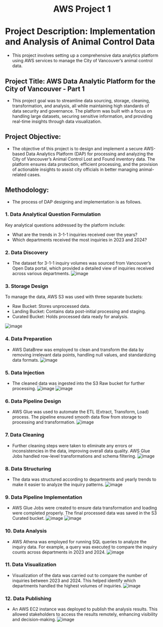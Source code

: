 <h1 align="center">AWS Project 1</h1>


# Project Description: Implementation and Analysis of Animal Control Data
* This project involves setting up a comprehensive data analytics platform using AWS services to manage the City of Vancouver’s animal control data.

## Project Title: AWS Data Analytic Platform for the City of Vancouver - Part 1
* This project goal was to streamline data sourcing, storage, cleaning, transformation, and analysis, all while maintaining high standards of data security and governance. The platform was built with a focus on handling large datasets, securing sensitive information, and providing real-time insights through data visualization.
## Project Objective:
* The objective of this project is to design and implement a secure AWS-based Data Analytics Platform (DAP) for processing and analyzing the City of Vancouver’s Animal Control Lost and Found inventory data. The platform ensures data protection, efficient processing, and the provision of actionable insights to assist city officials in better managing animal-related cases.
## Methodology:
* The process of DAP designing and implementation is as follows.
### 1. Data Analytical Question Formulation
Key analytical questions addressed by the platform include:
- What are the trends in 3-1-1 inquiries received over the years?
- Which departments received the most inquiries in 2023 and 2024?
### 2. Data Discovery
- The dataset for 3-1-1 inquiry volumes was sourced from Vancouver’s Open Data portal, which provided a detailed view of inquiries received across various departments.
![image](https://github.com/user-attachments/assets/e131eaf5-6a17-41e8-aba9-701aa1fc0ee7)


### 3. Storage Design
To manage the data, AWS S3 was used with three separate buckets:
- Raw Bucket: Stores unprocessed data.
- Landing Bucket: Contains data post-initial processing and staging.
- Curated Bucket: Holds processed data ready for analysis.

![image](https://github.com/user-attachments/assets/188d1e3e-2685-4be7-bc1e-c7e276d590b3)


### 4. Data Preparation
- AWS DataBrew was employed to clean and transform the data by removing irrelevant data points, handling null values, and standardizing data formats.
![image](https://github.com/user-attachments/assets/95a4ac88-441e-43f9-b13c-ba1d2ed77663)



### 5. Data Injection
- The cleaned data was ingested into the S3 Raw bucket for further processing.
![image](https://github.com/user-attachments/assets/4c6ceb14-dd87-418f-8791-3d5acef45dc1)
![image](https://github.com/user-attachments/assets/75957713-5463-4288-8c05-4a3143e26383)

### 6. Data Pipeline Design
- AWS Glue was used to automate the ETL (Extract, Transform, Load) process. The pipeline ensured smooth data flow from storage to processing and transformation.
![image](https://github.com/user-attachments/assets/cda0d36b-b624-413f-9ba9-30ef3d47c73f)


### 7. Data Cleaning
- Further cleaning steps were taken to eliminate any errors or inconsistencies in the data, improving overall data quality. AWS Glue Jobs handled row-level transformations and schema filtering.
![image](https://github.com/user-attachments/assets/fbdccb52-cbab-4e88-bfb9-fb5e09c9a53e)

### 8. Data Structuring
- The data was structured according to departments and yearly trends to make it easier to analyze the inquiry patterns.
![image](https://github.com/user-attachments/assets/893f20a9-cd16-4cff-bc65-7f81c0db7eba)


### 9. Data Pipeline Implementation
- AWS Glue Jobs were created to ensure data transformation and loading were completed properly. The final processed data was saved in the S3 Curated bucket.
![image](https://github.com/user-attachments/assets/2df2c947-b99f-461a-8191-7f12c9a65f4b)
![image](https://github.com/user-attachments/assets/aa9e5256-7312-41eb-863b-af83140215fc)


### 10. Data Analysis
- AWS Athena was employed for running SQL queries to analyze the inquiry data. For example, a query was executed to compare the inquiry counts across departments in 2023 and 2024.
![image](https://github.com/user-attachments/assets/fe2ac114-bef2-4d6f-b635-002e50f99606)


### 11. Data Visualization
- Visualization of the data was carried out to compare the number of inquiries between 2023 and 2024. This helped identify which departments handled the highest volumes of inquiries.
![image](https://github.com/user-attachments/assets/c604c74a-b33d-45a8-9b41-cbeac7d3ef34)

### 12. Data Publishing
- An AWS EC2 instance was deployed to publish the analysis results. This allowed stakeholders to access the results remotely, enhancing visibility and decision-making.
![image](https://github.com/user-attachments/assets/7410cf29-3049-41d0-842b-1f42e0ad5fdb)


